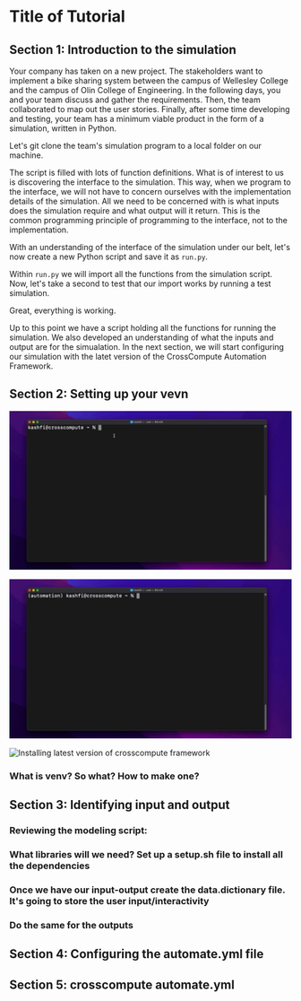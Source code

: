 # Title of Tutorial

<!-- You have an idea.  You get your pen and your paper to take down that idea and put it on paper.  You then take your idea on paper, you head to your machine. At your machine, you work line after line, funtions after functions, tests after tests, that idea from your head, to your paper, is now on your machine. You run your code. You solve a problem. The program But now your tool just sits on your machine, it waits for you to run it, it waits for you to give it some inputs, it waits to solve a problem and return to the world the solution.  -->


## Section 1: Introduction to the simulation

Your company has taken on a new project.  The stakeholders want to implement a bike sharing system between the campus of Wellesley College and the campus of Olin College of Engineering. In the following days, you and your team discuss and gather the requirements.  Then, the team collaborated to map out the user stories. Finally, after some time developing and testing, your team has a minimum viable product in the form of a simulation, written in Python. 

Let's git clone the team's simulation program to a local folder on our machine.

The script is filled with lots of function definitions.  What is of interest to us is discovering the interface to the simulation. This way, when we program to the interface, we will not have to concern ourselves with the implementation details of the simulation. All we need to be concerned with is what inputs does the simulation require and what output will it return. This is the common programming principle of programming to the interface, not to the implementation.


With an understanding of the interface of the simulation under our belt, let's now create a new Python script and save it as ```run.py```.  

Within ```run.py``` we will import all the functions from the simulation script.  Now, let's take a second to test that our import works by running a test simulation. 

Great, everything is working. 

Up to this point we have a script holding all the functions for running the simulation.  We also developed an understanding of what the inputs and output are for the simualation.  In the next section, we will start configuring our simulation with the latet version of the CrossCompute Automation Framework.

## Section 2: Setting up your vevn

![Create a virtual environment for crosscompute automation](gifs/01-Create-venv-automation.gif)[](gifs/01-Create-venv-automation.gif)

![Checking virtual environment's pip list](gifs/02-Check-pip-list-in-venv.gif)[](gifs/02-Check-pip-list-in-venv.gif)

![Installing latest version of crosscompute framework](gifs/03-installing-latest-version-of.gif)[](gifs/03-installing-latest-version-of.gif)

### What is venv? So what? How to make one?

## Section 3: Identifying input and output

### Reviewing the modeling script: 
### What libraries will we need? Set up a setup.sh file to install all the dependencies
### Once we have our input-output create the data.dictionary file. It's going to store the user input/interactivity
### Do the same for the outputs

## Section 4: Configuring the automate.yml file

## Section 5: crosscompute automate.yml